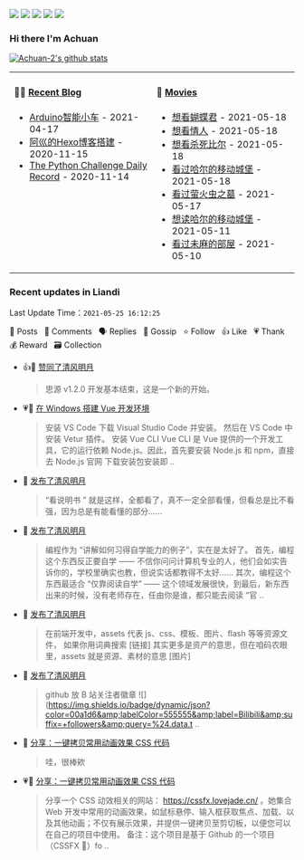 
<a title="Hits" target="_blank" href="https://github.com/Achuan-2/Achuan-2"><img src="https://hits.b3log.org/Achuan-2/Achuan-2.svg"></a>
[![](https://img.shields.io/badge/dynamic/json?label=GitHub&suffix=%20followers&query=%24.data.totalSubs&url=https%3A%2F%2Fapi.spencerwoo.com%2Fsubstats%2F%3Fsource%3Dgithub%26queryKey%3DAchuan-2&labelColor=282c34&color=181717&logo=github&longCache=true)](https://github.com/Achuan-2)
[![](https://img.shields.io/badge/dynamic/json?labelColor=e71f19&color=040000&label=Weibo&suffix=%20followers&query=%24.data.totalSubs&url=https%3A%2F%2Fapi.spencerwoo.com%2Fsubstats%2F%3Fsource%3Dweibo%26queryKey%3D2139813304&logo=sina-weibo&longCache=true)](https://weibo.com/2139813304/profile)
[![](https://img.shields.io/badge/dynamic/json?color=0e9ece&labelColor=131010&label=Zhihu&suffix=%20followers&query=%24.data.totalSubs&url=https%3A%2F%2Fapi.spencerwoo.com%2Fsubstats%2F%3Fsource%3Dzhihu%26queryKey%3Dachuan-2&logo=zhihu&longCache=true)](https://www.zhihu.com/people/achuan-2)
[![](https://img.shields.io/badge/dynamic/json?color=00a1d6&labelColor=555555&label=Bilibili&suffix=%20followers&query=%24.data.totalSubs&url=https%3A%2F%2Fapi.spencerwoo.com%2Fsubstats%2F%3Fsource%3Dbilibili%26queryKey%3D349243695&logo=bilibili&longCache=true)](https://space.bilibili.com/349243695)

### Hi there I'm Achuan
[![Achuan-2's github stats](https://github-readme-stats.vercel.app/api?username=Achuan-2&show_icons=true)](https://github.com/anuraghazra/github-readme-stats)  
<table>
<tbody>
   <tr>
       <td  valign="top" width="50%">
          
#### 🤹‍♀️ [Recent Blog](https://achuan-2.top/)
<!-- START_SECTION:blog -->
* <a href='https://achuan-2.top/posts/17b5.html' target='_blank'>Arduino智能小车</a> - 2021-04-17
* <a href='https://achuan-2.top/posts/a881.html' target='_blank'>阿巛的Hexo博客搭建</a> - 2020-11-15
* <a href='https://achuan-2.top/posts/c134.html' target='_blank'>The Python Challenge Daily Record</a> - 2020-11-14
<!-- END_SECTION:blog -->
</td>
       <td  valign="top" width="50%">

#### 🎥 <a href="https://www.douban.com/people/sjx270992395/" target="_blank">Movies</a>

<!-- START_SECTION:douban -->
* <a href='http://movie.douban.com/subject/1293643/' target='_blank'>想看蝴蝶君</a> - 2021-05-18
* <a href='http://movie.douban.com/subject/1291868/' target='_blank'>想看情人</a> - 2021-05-18
* <a href='http://movie.douban.com/subject/1291580/' target='_blank'>想看杀死比尔</a> - 2021-05-18
* <a href='http://movie.douban.com/subject/1308807/' target='_blank'>看过哈尔的移动城堡</a> - 2021-05-18
* <a href='http://movie.douban.com/subject/1293318/' target='_blank'>看过萤火虫之墓</a> - 2021-05-17
* <a href='https://book.douban.com/subject/26268884/' target='_blank'>想读哈尔的移动城堡</a> - 2021-05-11
* <a href='http://movie.douban.com/subject/1395091/' target='_blank'>看过未麻的部屋</a> - 2021-05-10
<!-- END_SECTION:douban -->
</td>
        </tr>
</tbody>
</table>


<!--events start -->

### Recent updates in Liandi 

 Last Update Time：`2021-05-25 16:12:25`

📝 Posts &nbsp; 💬 Comments &nbsp; 🗣 Replies &nbsp; 🌙 Gossip &nbsp; ⭐️ Follow &nbsp; 👍 Like &nbsp; 💗 Thank &nbsp; 💰 Reward &nbsp; 🗃 Collection

* 👍🌙 [赞同了清风明月](https://ld246.com/member/88250/breezemoons/1621441606899)

  > 思源 v1.2.0 开发基本结束，这是一个新的开始。
* 💗📝 [在 Windows 搭建 Vue 开发环境](https://ld246.com/article/1620629464271)

  > 安装 VS Code 下载 Visual Studio Code 并安装。 然后在 VS Code 中安装 Vetur 插件。 安装 Vue CLI Vue CLI 是 Vue 提供的一个开发工具，它的运行依赖 Node.js。因此，首先要安装 Node.js 和 npm，直接去 Node.js 官网 下载安装包安装即 ..
* 🌙 [发布了清风明月](https://ld246.com/member/Achuan-2/breezemoons/1620664202613)

  > “看说明书 ” 就是这样，全都看了，真不一定全部看懂，但看总是比不看强，因为总是有能看懂的部分……
* 🌙 [发布了清风明月](https://ld246.com/member/Achuan-2/breezemoons/1620575283148)

  > 编程作为 “讲解如何习得自学能力的例子”，实在是太好了。 首先，编程这个东西反正要自学 —— 不信你问问计算机专业的人，他们会如实告诉你的，学校里确实也教，但说实话都教得不太好…… 其次，编程这个东西最适合 “仅靠阅读自学” —— 这个领域发展很快，到最后，新东西出来的时候，没有老师存在，任由你是谁，都只能去阅读 “官 ..
* 🌙 [发布了清风明月](https://ld246.com/member/Achuan-2/breezemoons/1620574129084)

  > 在前端开发中，assets 代表 js、css、模板、图片、flash 等等资源文件， 如果你用词典搜索 [链接] 其实更多是资产的意思，但在咱码农眼里，assets 就是资源、素材的意思 [图片]
* 🌙 [发布了清风明月](https://ld246.com/member/Achuan-2/breezemoons/1620479026505)

  > github 放 B 站关注者徽章 ![](https://img.shields.io/badge/dynamic/json?color=00a1d6&amp;labelColor=555555&amp;label=Bilibili&amp;suffix=+followers&amp;query=%24.data.t ..
* 💬 [分享：一键拷贝常用动画效果 CSS 代码](https://ld246.com/article/1600102389095/comment/1620382202961#comments)

  > 哇，很棒欸
* 💗📝 [分享：一键拷贝常用动画效果 CSS 代码](https://ld246.com/article/1600102389095)

  > 分享一个 CSS 动效相关的网站： https://cssfx.lovejade.cn/ 。她集合 Web 开发中常用的动画效果，如鼠标悬停、输入框获取焦点、加载、以及其他动画；不仅有展示效果，并提供一键拷贝至剪切板，以便您可以在自己的项目中使用。 备注：这个项目是基于 Github 的一个项目（CSSFX 🎉）fo ..


<!--events end -->
